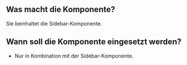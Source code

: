 
## Was macht die Komponente?
Sie beinhaltet die Sidebar-Komponente.

## Wann soll die Komponente eingesetzt werden?
* Nur in Kombination mit der Sidebar-Komponente.